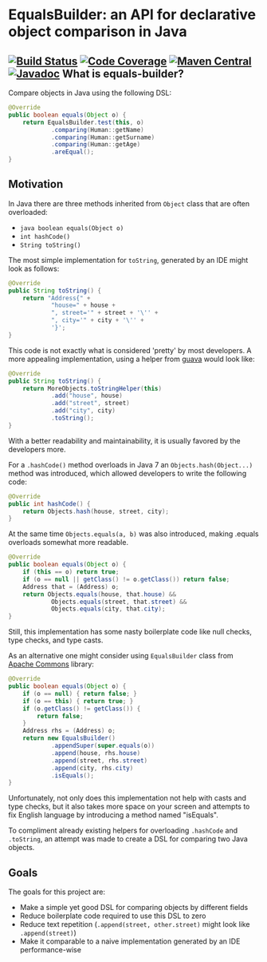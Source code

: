 EqualsBuilder: an API for declarative object comparison in Java
===============================================================

[![Build Status](https://img.shields.io/travis/nikarh/equals-builder.svg)](https://travis-ci.org/nikarh/equals-builder)
[![Code Coverage](https://img.shields.io/codecov/c/github/nikarh/equals-builder.svg)](https://codecov.io/gh/nikarh/equals-builder)
[![Maven Central](https://img.shields.io/maven-central/v/net.arhipov/equals-builder.svg)](https://maven-badges.herokuapp.com/maven-central/net.arhipov/equals-builder)
[![Javadoc](https://javadoc-emblem.rhcloud.com/doc/net.arhipov/equals-builder/badge.svg)](http://arhipov.net/equals-builder/javadoc/latest/)
What is equals-builder?
-----------------------
Compare objects in Java using the following DSL:
```java
@Override
public boolean equals(Object o) {
    return EqualsBuilder.test(this, o)
            .comparing(Human::getName)
            .comparing(Human::getSurname)
            .comparing(Human::getAge)
            .areEqual();
}
```

Motivation
----------

In Java there are three methods inherited from `Object` class that are often overloaded:
- `java boolean equals(Object o)`
- `int hashCode()`
- `String toString()`

The most simple implementation for `toString`, generated by an IDE might look as follows:
```java
@Override
public String toString() {
    return "Address{" +
            "house=" + house +
            ", street='" + street + '\'' +
            ", city='" + city + '\'' +
            '}';
}
```
This code is not exactly what is considered 'pretty' by most developers.
A more appealing implementation, using a helper from [guava](https://github.com/google/guava) 
would look like:
```java
@Override
public String toString() {
    return MoreObjects.toStringHelper(this)
            .add("house", house)
            .add("street", street)
            .add("city", city)
            .toString();
}
```
With a better readability and maintainability, it is usually
favored by the developers more.

For a `.hashCode()` method overloads in Java 7 an `Objects.hash(Object...)` method was introduced, 
which allowed developers to write the following code:
```java
@Override
public int hashCode() {
    return Objects.hash(house, street, city);
}
```

At the same time `Objects.equals(a, b)` was also introduced, making .equals overloads somewhat more readable.
```java
@Override
public boolean equals(Object o) {
    if (this == o) return true;
    if (o == null || getClass() != o.getClass()) return false;
    Address that = (Address) o;
    return Objects.equals(house, that.house) &&
            Objects.equals(street, that.street) &&
            Objects.equals(city, that.city);
}
```

Still, this implementation has some nasty boilerplate code like
null checks, type checks, and type casts.

As an alternative one might consider using `EqualsBuilder` class from [Apache Commons](https://commons.apache.org/)
library:
```java
@Override
public boolean equals(Object o) {
    if (o == null) { return false; }
    if (o == this) { return true; }
    if (o.getClass() != getClass()) {
        return false;
    }
    Address rhs = (Address) o;
    return new EqualsBuilder()
            .appendSuper(super.equals(o))
            .append(house, rhs.house)
            .append(street, rhs.street)
            .append(city, rhs.city)
            .isEquals();
}
```
Unfortunately, not only does this implementation not help with casts and type checks,
but it also takes more space on your screen and attempts to fix English language
by introducing a method named "isEquals".

To compliment already existing helpers for overloading `.hashCode` and `.toString`,
an attempt was made to create a DSL for comparing two Java objects.

Goals
-----
The goals for this project are:
- Make a simple yet good DSL for comparing objects by different fields
- Reduce boilerplate code required to use this DSL to zero
- Reduce text repetition (`.append(street, other.street)` might look like `.append(street)`)
- Make it comparable to a naive implementation generated by an IDE performance-wise
